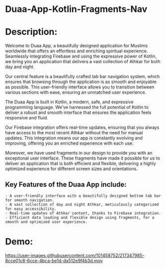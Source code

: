 # Duaa-App-Kotlin-Fragments-Nav

# Description:

Welcome to Duaa App, a beautifully designed application for Muslims worldwide that offers an effortless and enriching spiritual experience. Seamlessly integrating Firebase and using the expressive power of Kotlin, we bring you an application that delivers a vast collection of Athkar for both day and night.

Our central feature is a beautifully crafted tab bar navigation system, which ensures that browsing through the application is as smooth and enjoyable as possible. This user-friendly interface allows you to transition between various sections with ease, ensuring an unmatched user experience.

The Duaa App is built in Kotlin, a modern, safe, and expressive programming language. We've harnessed the full potential of Kotlin to deliver a robust and smooth interface that ensures the application feels responsive and fluid.

Our Firebase integration offers real-time updates, ensuring that you always have access to the most recent Athkar without the need for manual updates. This integration means our app is constantly evolving and improving, offering you an enriched experience with each use.

Moreover, we have used fragments in our design to provide you with an exceptional user interface. These fragments have made it possible for us to deliver an application that is both efficient and flexible, delivering a highly optimized experience for different screen sizes and orientations.

## Key Features of the Duaa App include:

    - A user-friendly interface with a beautifully designed bottom tab bar for smooth navigation.
    - A vast collection of day and night Athkar, meticulously categorized for easy accessibility.
    - Real-time updates of Athkar content, thanks to Firebase integration.
    - Efficient data loading and flexible design using fragments, for a smooth and optimized user experience.

# Demo: 



https://user-images.githubusercontent.com/101458752/217347985-8cce01c8-6cce-4bca-be1d-da512e9f4b3d.mov
